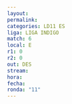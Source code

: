 ```yaml
---
layout: 
permalink: 
categories: LD11 ES
liga: LIGA INDIGO
match: 6
local: E
r1: 0
r2: 0
out: DES
stream: 
hora: 
fecha: 
ronda: "11"
---
```

